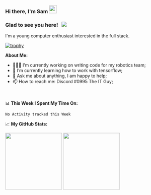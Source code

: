 ### Hi there, I'm Sam <img src="https://media.giphy.com/media/hvRJCLFzcasrR4ia7z/giphy.gif" width="25px">


### Glad to see you here! &nbsp; ![](https://visitor-badge.glitch.me/badge?page_id=Sam948-byte.Sam948-byte)


I'm a young computer enthusiast interested in the full stack.


[![trophy](https://github-profile-trophy.vercel.app/?username=Sam948-byte&theme=juicyfresh&no-bg=true&no-frame=true&column=3&margin-w=15&margin-h=15)](https://github.com/ryo-ma/github-profile-trophy)

**About Me:**

- 👨🏻‍💻 I’m currently working on writing code for my robotics team;
- 🚀 I’m currently learning how to work with tensorflow;
- 💬 Ask me about anything, I am happy to help;
- 📫 How to reach me: Discord #0995 The IT Guy;

</br>

📊 **This Week I Spent My Time On:**
<!--START_SECTION:waka-->
```text
No Activity tracked this Week
```
<!--END_SECTION:waka-->


📈 **My GitHub Stats:**

<p>
  <img height="180em" src="https://github-readme-stats.vercel.app/api?username=Sam948-byte&show_icons=true&hide_border=true&&count_private=true&include_all_commits=true" />
  <img height="180em" src="https://github-readme-stats.vercel.app/api/top-langs/?username=Sam948-byte&show_icons=true&hide_border=true&layout=compact&langs_count=8"/>
</p>



